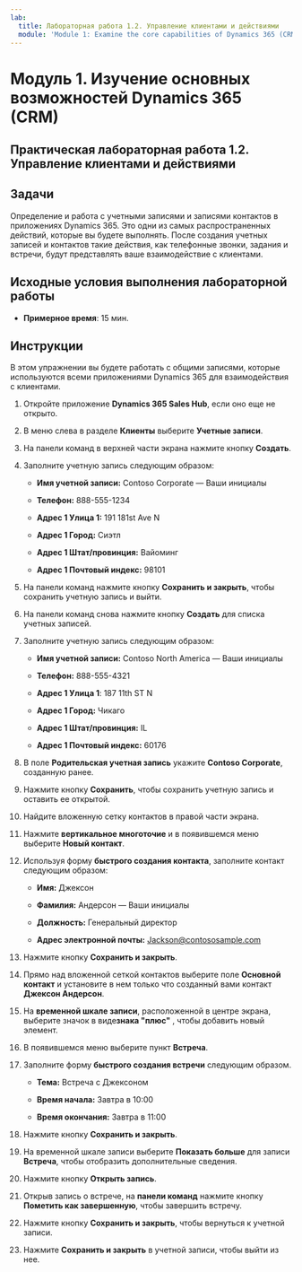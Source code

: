 ```yaml
---
lab:
  title: Лабораторная работа 1.2. Управление клиентами и действиями
  module: 'Module 1: Examine the core capabilities of Dynamics 365 (CRM)'
---
```


<a name="module-1-examine-the-core-capabilities-of-dynamics-365-crm"></a>Модуль 1. Изучение основных возможностей Dynamics 365 (CRM)
========================

## <a name="practice-lab-12---manage-customers-and-activities"></a>Практическая лабораторная работа 1.2. Управление клиентами и действиями

## <a name="objectives"></a>Задачи

Определение и работа с учетными записями и записями контактов в приложениях Dynamics 365. Это одни из самых распространенных действий, которые вы будете выполнять. После создания учетных записей и контактов такие действия, как телефонные звонки, задания и встречи, будут представлять ваше взаимодействие с клиентами.

## <a name="lab-setup"></a>Исходные условия выполнения лабораторной работы

  - **Примерное время**: 15 мин.

## <a name="instructions"></a>Инструкции

В этом упражнении вы будете работать с общими записями, которые используются всеми приложениями Dynamics 365 для взаимодействия с клиентами. 

1. Откройте приложение **Dynamics 365 Sales Hub**, если оно еще не открыто. 

2. В меню слева в разделе **Клиенты** выберите **Учетные записи**. 

3. На панели команд в верхней части экрана нажмите кнопку **Создать**.

4. Заполните учетную запись следующим образом:

    - **Имя учетной записи:** Contoso Corporate — Ваши инициалы

    - **Телефон:** 888-555-1234

    - **Адрес 1 Улица 1:** 191 181st Ave N

    - **Адрес 1 Город:** Сиэтл

    - **Адрес 1 Штат/провинция:** Вайоминг

    - **Адрес 1 Почтовый индекс:** 98101

5. На панели команд нажмите кнопку **Сохранить и закрыть**, чтобы сохранить учетную запись и выйти.

6. На панели команд снова нажмите кнопку **Создать** для списка учетных записей.

7. Заполните учетную запись следующим образом:

    - **Имя учетной записи:** Contoso North America — Ваши инициалы

    - **Телефон:** 888-555-4321

    - **Адрес 1 Улица 1**: 187 11th ST N

    - **Адрес 1 Город:** Чикаго

    - **Адрес 1 Штат/провинция:** IL

    - **Адрес 1 Почтовый индекс:** 60176

8. В поле **Родительская учетная запись** укажите **Contoso Corporate**, созданную ранее. 

9. Нажмите кнопку **Сохранить**, чтобы сохранить учетную запись и оставить ее открытой. 

10. Найдите вложенную сетку контактов в правой части экрана.

11. Нажмите **вертикальное многоточие** и в появившемся меню выберите **Новый контакт**.

12. Используя форму **быстрого создания контакта**, заполните контакт следующим образом:

    - **Имя:** Джексон

    - **Фамилия:** Андерсон — Ваши инициалы

    - **Должность:** Генеральный директор

    - **Адрес электронной почты:** Jackson@contososample.com

13. Нажмите кнопку **Сохранить и закрыть**.

14. Прямо над вложенной сеткой контактов выберите поле **Основной контакт** и установите в нем только что созданный вами контакт **Джексон Андерсон**. 

15. На **временной шкале записи**, расположенной в центре экрана, выберите значок в виде**знака "плюс"** , чтобы добавить новый элемент. 

16. В появившемся меню выберите пункт **Встреча**.

17. Заполните форму **быстрого создания встречи** следующим образом.

    - **Тема:** Встреча с Джексоном

    - **Время начала:** Завтра в 10:00 

    - **Время окончания:** Завтра в 11:00 

18. Нажмите кнопку **Сохранить и закрыть**.      

19. На временной шкале записи выберите **Показать больше** для записи **Встреча**, чтобы отобразить дополнительные сведения.   

20. Нажмите кнопку **Открыть запись**. 

21. Открыв запись о встрече, на **панели команд** нажмите кнопку **Пометить как завершенную**, чтобы завершить встречу. 

22. Нажмите кнопку **Сохранить и закрыть**, чтобы вернуться к учетной записи.   

23. Нажмите **Сохранить и закрыть** в учетной записи, чтобы выйти из нее.   
